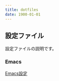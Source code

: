 ```yaml
---
title: dotfiles
date: 1900-01-01
---
```


## 設定ファイル

設定ファイルの説明です。

### Emacs

[Emacs設定](/dotfiles/emacs)

